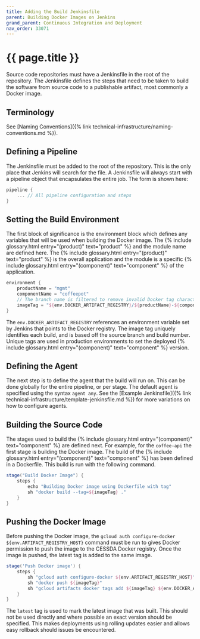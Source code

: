 ```yaml
---
title: Adding the Build Jenkinsfile
parent: Building Docker Images on Jenkins
grand_parent: Continuous Integration and Deployment
nav_order: 33071
---
```


# {{ page.title }}

Source code repositories must have a Jenkinsfile in the root of the repository. The Jenkinsfile defines the steps that need to be taken to build the software from source code to a publishable artifact, most commonly a Docker image.

## Terminology

See [Naming Conventions]({% link technical-infrastructure/naming-conventions.md %}).

## Defining a Pipeline

The Jenkinsfile must be added to the root of the repository. This is the only place that Jenkins will search for the file.
A Jenkinsfile will always start with a pipeline object that encapsulates the entire job. The form is shown here:

```groovy
pipeline {
    ... // All pipeline configuration and steps
}
```

## Setting the Build Environment

The first block of significance is the environment block which defines any variables that will be used when building the Docker image.
The {% include glossary.html entry="(product)" text="product" %} and the module name are defined here.
The {% include glossary.html entry="(product)" text="product" %} is the overall application
and the module is a specific {% include glossary.html entry="(component)" text="component" %} of the application.

```groovy
environment {
    productName = "mgmt"
    componentName = "coffeepot"
    // The branch name is filtered to remove invalid Docker tag characters
    imageTag = "${env.DOCKER_ARTIFACT_REGISTRY}/${productName}-${componentName}:${env.BRANCH_NAME.toLowerCase().replaceAll('[^a-z0-9\\.\\_\\-]', '-')}-${env.BUILD_NUMBER}"
}
```

The `env.DOCKER_ARTIFACT_REGISTRY` references an environment variable set by Jenkins that points to the Docker registry.
The image tag uniquely identifies each build, and is based off the source branch and build number.
Unique tags are used in production environments to set the deployed {% include glossary.html entry="(component)" text="component" %} version.

## Defining the Agent

The next step is to define the agent that the build will run on. This can be done globally for the entire pipeline, or per stage.
The default agent is specified using the syntax `agent any`.
See the [Example Jenkinsfile]({% link technical-infrastructure/template-jenkinsfile.md %})
for more variations on how to configure agents.

## Building the Source Code

The stages used to build the {% include glossary.html entry="(component)" text="component" %} are defined next.
For example, for the `coffee-api` the first stage is building the Docker image.
The build of the  {% include glossary.html entry="(component)" text="component" %} has been defined in a Dockerfile.
This build is run with the following command.

```groovy
stage("Build Docker Image") {
    steps {
        echo "Building Docker image using Dockerfile with tag"
        sh "docker build --tag=${imageTag} ."
    }
}
```

## Pushing the Docker Image

Before pushing the Docker image, the `gcloud auth configure-docker ${env.ARTIFACT_REGISTRY_HOST}`
command must be run to gives Docker permission to push the image to the CESSDA Docker registry.
Once the image is pushed, the latest tag is added to the same image.

```groovy
stage('Push Docker image') {
    steps {
        sh "gcloud auth configure-docker ${env.ARTIFACT_REGISTRY_HOST}"
        sh "docker push ${imageTag}"
        sh "gcloud artifacts docker tags add ${imageTag} ${env.DOCKER_ARTIFACT_REGISTRY}/${productName}-${componentName}:latest"
    }
}
```

The `latest` tag is used to mark the latest image that was built. This should not be used directly and where possible an exact version
should be specified. This makes deployments using rolling updates easier and allows easy rollback should issues be encountered.
